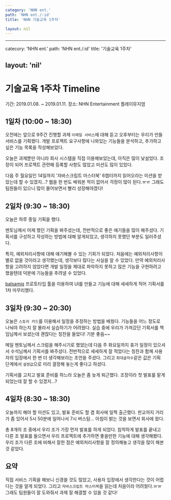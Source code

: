 ```yaml
---
category: 'NHN ent.'
path: 'NHN ent./:id'
title: 'NHN 기술교육 1주차'

layout: nil
---
```


---
  catecory: 'NHN ent.'
  path: 'NHN ent./:id'
  title: '기술교육 1주차'

  layout: 'nil'
---

# 기술교육 1주차 Timeline
기간: 2019.01.08. ~ 2019.01.11.
장소: NHN Entertainment 플레이뮤지엄

## 1일차 (10:00 ~ 18:30)
오전에는 앞으로 9주간 진행할 과제 `이메일 서비스`에 대해 듣고 오후부터는 우리가 만들 서비스를 기획했다.
개발 프로젝트 요구사항에 나와있는 기능들을 분석하고, 추가하고 싶은 기능 목록을 작성해보았다.

오늘은 과제뿐만 아니라 회사 시스템을 직접 이용해보았는데, 아직은 많이 낯설었다.
조장이 되어 프로젝트 관련해 등록할 사항도 많았고 미션도 많이 있었다.

다음 주 월요일인 14일까지 '자바스크립트 마스터북' 6챕터까지 읽어오라는 미션을 받았는데 할 수 있겠지...?
웹을 한 번도 배워본 적이 없어서 걱정이 많이 된다.ㅠㅠ
그래도 팀원들이 있으니 많이 물어보면서 빨리 성장해야겠다!

## 2일차 (9:30 ~ 18:30)
오늘은 하루 종일 기획을 했다.

멘토님께서 어제 했던 기획을 봐주셨는데, 전반적으로 좋은 얘기들을 많이 해주셨다.
기획서를 구성하고 작성하는 방법에 대해 알게되었고, 생각하지 못했던 부분도 일러주셨다.

특히, 예외처리사항에 대해 얘기해볼 수 있는 기회가 되었다.
처음에는 예외처리사항이 별로 없을 것이라고 생각했는데, 생각보다 많다는 사실을 알 수 있었다.
만약 예외처리사항을 고려하지 않았다면 개발 일정을 제대로 파악하지 못하고 많은 기능을 구현하려고 했을텐데 덕분에 기능들을 추려낼 수 있었다.

[balsamiq](https://balsamiq.com/) 프로토타입 툴을 이용하여 UI를 만들고 기능에 대해 세세하게 적어 기획서를 1차 마무리했다.

## 3일차 (9:30 ~ 20:30)
오늘은 `스토리 카드`를 이용해서 일정을 추정하는 방법을 배웠다.
기능들을 어느 정도로 나눠야 하는지 잘 몰라서 실습하기가 어려웠다.
실습 중에 우리가 가져갔던 기획서를 책임님께서 보셨는데 괜찮다는 칭찬을 들었다! 기분 좋음~~

메일 멘토님께서 스크럼을 해주시기로 했었는데 다음 주 화요일까지 휴가 일정이 있으셔서 수석님께서 기획서를 봐주셨다.
전반적으로 세세하게 잘 적었다는 칭찬과 함께 사용자의 입장에서 한 번 더 생각해보라는 조언을 주셨다.
그리고 `최대글자수`같은 값은 기획 단계에서 `설정값`으로 미리 결정해 놓는게 좋다고 하셨다.

기획서를 고치고 발표 준비를 하느라 오늘은 좀 늦게 퇴근했다.
조장이라 첫 발표를 맡게 되었는데 잘 할 수 있겠지...?

## 4일차 (8:30 ~ 18:30)
오늘까지 해야 할 미션도 있고, 발표 준비도 할 겸 회사에 일찍 출근했다.
판교까지 거리가 좀 있어서 5시 50분에 일어나서 7시 버스탐... 아침이 밝는 것을 보면서 회사에 왔다.

총 8개의 조 중에서 우리 조가 가장 먼저 발표를 하게 되었다.
침착하게 발표를 끝내고 다른 조 발표를 들으면서 우리 프로젝트에 추가하면 좋을만한 기능에 대해 생각해봤다.
우리 조가 다른 조에 비해서 잘한 점은 예외처리사항을 잘 정의해놓고 생각을 많이 해본 것 같았다.

## 요약
직접 서비스 기획을 해보니 신경쓸 것도 많았고, 사용자 입장에서 생각한다는 것이 어렵다는 것을 알게 되었다.
그리고 `자바스크립트 마스터북`을 읽는데 처음이라 어려웠다.ㅠㅠ
그래도 팀원들이 잘 도와줘서 과제 잘 해결할 수 있을 것 같다!
